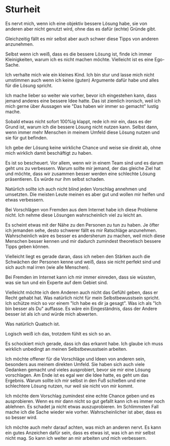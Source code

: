 # Sturheit

Es nervt mich, wenn ich eine objektiv bessere Lösung habe, sie von anderen aber nicht genutzt wird, ohne das es dafür (echte) Gründe gibt.

Gleichzeitig fällt es mir selbst aber auch schwer diese Tipps von anderen anzunehmen.

Selbst wenn ich weiß, dass es die bessere Lösung ist, finde ich immer Kleinigkeiten, warum ich es nicht machen möchte. Vielleicht ist es eine Ego-Sache. 

Ich verhalte mich wie ein kleines Kind. Ich bin stur und lasse mich nicht umstimmen auch wenn ich keine (guten) Argumente dafür habe und alles für die Lösung spricht. 

Ich mache lieber so weiter wie vorher, bevor ich eingestehen kann, dass jemand anderes eine bessere Idee hatte. Das ist ziemlich ironisch, weil ich mich gerne über Aussagen wie "Das haben wir immer so gemacht" lustig mache.

Sobald etwas nicht sofort 100%ig klappt, rede ich mir ein, dass es der Grund ist, warum ich die bessere Lösung nicht nutzen kann. Selbst dann, wenn immer mehr Menschen in meinem Umfeld diese Lösung nutzen und sie für gut befinden.

Ich gebe der Lösung keine wirkliche Chance und weise sie direkt ab, ohne mich wirklich damit beschäftigt zu haben.

Es ist so bescheuert. Vor allem, wenn wir in einem Team sind und es darum geht uns zu verbessern. Warum sollte mir jemand, der das gleiche Ziel hat und möchte, dass wir zusammen besser werden eine schlechte Lösung präsentieren. Es würde nur ihm selbst schaden.

Natürlich sollte ich auch nicht blind jeden Vorschlag annehmen und umsetzten. Die meisten Leute meinen es aber gut und wollen mir helfen und etwas verbessern.

Bei Vorschlägen von Fremden aus dem Internet habe ich diese Probleme nicht. Ich nehme diese Lösungen wahrscheinlich viel zu leicht an.

Es scheint etwas mit der Nähe zu den Personen zu tun zu haben. Je öfter ich jemanden sehe, desto schwerer fällt es mir Ratschläge anzunehmen. Wahrscheinlich wäre es besser es andersherum zu machen, weil mich diese Menschen besser kennen und mir dadurch zumindest theoretisch bessere Tipps geben können.

Vielleicht liegt es gerade daran, dass ich neben den Stärken auch die Schwächen der Personen kenne und weiß, dass sie nicht perfekt sind und sich auch mal irren (wie alle Menschen).

Bei Fremden im Internet kann ich mir immer einreden, dass sie wüssten, was sie tun und ein Experte auf dem Gebiet sind.

Vielleicht möchte ich dem Anderen auch nicht das Gefühl geben, dass er Recht gehabt hat. Was natürlich nicht für mein Selbstbewusstsein spricht. Ich schütze mich so vor einem "Ich habe es dir ja gesagt". Was ich als "Ich bin besser als Du" auffasse. Es wäre ein Eingeständnis, dass der Andere besser ist als ich und würde mich abwerten. 

Was natürlich Quatsch ist.

Logisch weiß ich das, trotzdem fühlt es sich so an. 

Es schockiert mich gerade, dass ich das erkannt habe. Ich glaube ich muss wirklich unbedingt an meinen Selbstbewusstsein arbeiten. 

Ich möchte offener für die Vorschläge und Ideen von anderen sein, besonders aus meinem direkten Umfeld. Sie haben sich auch viele Gedanken gemacht und vieles ausprobiert, bevor sie mir eine Lösung vorschlagen. Am Ende ist es egal wer die Idee hatte, es geht um das Ergebnis. Warum sollte ich mir selbst in den Fuß schießen und eine schlechtere Lösung nutzen, nur weil sie nicht von mir kommt.

Ich möchte dem Vorschlag zumindest eine echte Chance geben und es ausprobieren. Wenn es mir dann nicht so gut gefallt kann ich es immer noch ablehnen. Es schadet ja nicht etwas auszuprobieren. Im Schlimmsten Fall mache ich die Sache wieder wie vorher. Wahrscheinlicher ist aber, dass es so besser wird.

Ich möchte auch mehr darauf achten, was mich an anderen nervt. Es kann ein gutes Anzeichen dafür sein, dass es etwas ist, was ich an mir selbst nicht mag. So kann ich weiter an mir arbeiten und mich verbessern.
